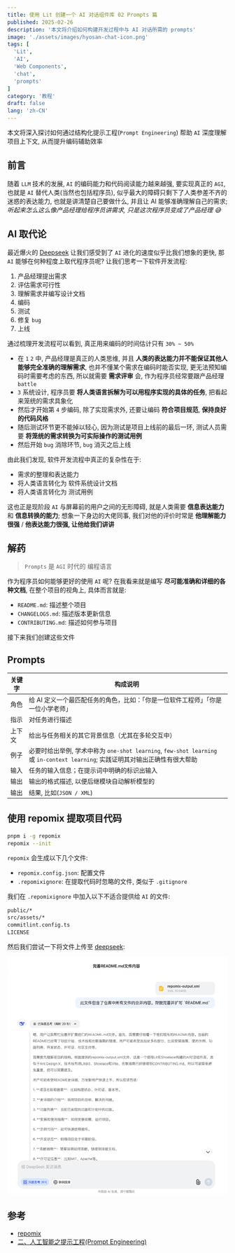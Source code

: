 ```yaml
---
title: 使用 Lit 创建一个 AI 对话组件库 02 Prompts 篇
published: 2025-02-26
description: '本文将介绍如何构建开发过程中与 AI 对话所需的 prompts'
image: './assets/images/hyosan-chat-icon.png'
tags: [
  'Lit',
  'AI',
  'Web Components',
  'chat',
  'prompts'
]
category: '教程'
draft: false 
lang: 'zh-CN'
---
```


本文将深入探讨如何通过结构化提示工程(`Prompt Engineering`) 帮助 `AI` 深度理解项目上下文, 从而提升编码辅助效率

## 前言
随着 `LLM` 技术的发展, `AI` 的编码能力和代码阅读能力越来越强, 要实现真正的 `AGI`, 也就是 `AI` 替代人类(当然也包括程序员), 似乎最大的障碍只剩下了人类参差不齐的迷惑的表达能力, 也就是讲清楚自己要做什么, 并且让 AI 能够准确理解自己的需求; *听起来怎么这么像产品经理给程序员讲需求, 只是这次程序员变成了产品经理 😅*

## AI 取代论
最近爆火的 [Deepseek](https://www.deepseek.com/) 让我们感受到了 `AI` 进化的速度似乎比我们想象的更快, 那 `AI` 能够在何种程度上取代程序员呢? 让我们思考一下软件开发流程:

1. 产品经理提出需求
2. 评估需求可行性
3. 理解需求并编写设计文档
4. 编码
5. 测试
6. 修复 `bug`
7. 上线

通过梳理开发流程可以看到, 真正用来编码的时间估计只有 `30% ~ 50%`

- 在 `1` `2` 中, 产品经理是真正的人类思维, 并且 **人类的表达能力并不能保证其他人能够完全准确的理解需求**, 也并不懂某个需求在编码时能否实现, 更无法预知编码时需要考虑的东西, 所以就需要 **需求评审** 会, 作为程序员经常要跟产品经理 `battle`
- `3` 系统设计, 程序员要 **将人类语言拆解为可以用程序实现的具体的任务**, 把看起来笼统的需求具象化
- 然后才开始第 `4` 步编码, 除了实现需求外, 还要让编码 **符合项目规范**, **保持良好的代码风格**
- 随后测试环节更不能掉以轻心, 因为测试是项目上线前的最后一环, 测试人员需要 **将笼统的需求转换为可实际操作的测试用例**
- 然后开始 `bug` 消除环节, `bug` 消灭之后上线

由此我们发现, 软件开发流程中真正的复杂性在于:
- 需求的整理和表达能力
- 将人类语言转化为 软件系统设计文档
- 将人类语言转化为 测试用例

这也正是现阶段 `AI` 与屏幕前的用户之间的无形障碍, 就是人类需要 **信息表达能力** 和 **信息转换的能力**; 想象一下身边的大佬同事, 我们对他的评价时常是 **他理解能力很强** / **他表达能力很强, 让他给我们讲讲**

## 解药
> `Prompts` 是 `AGI` 时代的 编程语言

作为程序员如何能够更好的使用 `AI` 呢? 在我看来就是编写 **尽可能准确和详细的各种文档**, 在整个项目的视角上, 具体而言就是:

- `README.md`: 描述整个项目
- `CHANGELOGS.md`: 描述版本更新信息
- `CONTRIBUTING.md`: 描述如何参与项目

接下来我们创建这些文件

## Prompts
| 关键字 | 构成说明                                                                                                                       |
| ------ | ------------------------------------------------------------------------------------------------------------------------------ |
| 角色   | 给 AI 定义一个最匹配任务的角色，比如：「你是一位软件工程师」「你是一位小学老师」                                               |
| 指示   | 对任务进行描述                                                                                                                 |
| 上下文 | 给出与任务相关的其它背景信息（尤其在多轮交互中）                                                                               |
| 例子   | 必要时给出举例, 学术中称为 `one-shot learning`, `few-shot learning` 或 `in-context learning`; 实践证明其对输出正确性有很大帮助 |
| 输入   | 任务的输入信息；在提示词中明确的标识出输入                                                                                     |
| 输出   | 输出的格式描述, 以便后继模块自动解析模型的                                                                                     |
| 输出   | 结果, 比如(`JSON / XML`)                                                                                                       |

## 使用 repomix 提取项目代码
```bash
pnpm i -g repomix
repomix --init
```

`repomix` 会生成以下几个文件:

- `repomix.config.json`: 配置文件
- `.repomixignore`: 在提取代码时忽略的文件, 类似于 `.gitignore`

我们在 `.repomixignore` 中加入以下不适合提供给 `AI` 的文件:

```bash
public/*
src/assets/*
commitlint.config.ts
LICENSE
```

然后我们尝试一下将文件上传至 [deepseek](https://chat.deepseek.com):

![](./assets/images/deepseek-repomix-chat-screenshot.png)

## 参考
- [repomix](https://repomix.com/zh-cn/)
- [二、人工智能之提示工程(Prompt Engineering)](https://juejin.cn/post/7329785321626664970)
